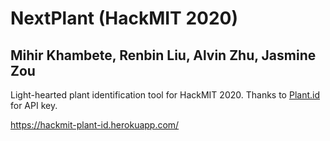 # NextPlant (HackMIT 2020)

## Mihir Khambete, Renbin Liu, Alvin Zhu, Jasmine Zou 

Light-hearted plant identification tool for HackMIT 2020. Thanks to [Plant.id](https://web.plant.id/) for API key.

https://hackmit-plant-id.herokuapp.com/
